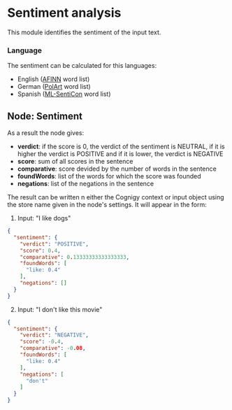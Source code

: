 # Sentiment analysis

This module identifies the sentiment of the input text.

### Language

The sentiment can be calculated for this languages:
- English ([AFINN](http://arxiv.org/abs/1103.2903) word list)
- German ([PolArt](https://docs.google.com/viewer?a=v&pid=sites&srcid=ZGVmYXVsdGRvbWFpbnxpZ2dzYWhvbWV8Z3g6NmQzZjZkNmQxNGRhNDQ3YQ) word list)
- Spanish ([ML-SentiCon](http://timm.ujaen.es/recursos/ml-senticon/) word list)

## Node: Sentiment

As a result the node gives:
- **verdict**: if the score is 0, the verdict of the sentiment is NEUTRAL, if it is higher the verdict is POSITIVE and if it is lower, the verdict is NEGATIVE
- **score**: sum of all scores in the sentence
- **comparative**: score devided by the number of words in the sentence
- **foundWords**: list of the words for which the score was founded
- **negations**: list of the negations in the sentence

The result can be written n either the Cognigy context or input object using the store name given in the node's settings.
It will appear in the form:

1. Input: "I like dogs"
```json
{
  "sentiment": {
    "verdict": "POSITIVE",
    "score": 0.4,
    "comparative": 0.13333333333333333,
    "foundWords": [
      "like: 0.4"
    ],
    "negations": []
  }
}
```

2. Input: "I don't like this movie"
```json
{
  "sentiment": {
    "verdict": "NEGATIVE",
    "score": -0.4,
    "comparative": -0.08,
    "foundWords": [
      "like: 0.4"
    ],
    "negations": [
      "don't"
    ]
  }
}
```
